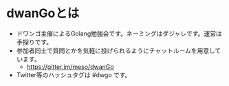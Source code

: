 dwanGoとは
==========

-   ドワンゴ主催によるGolang勉強会です。ネーミングはダジャレです。運営は手探りです。
-   参加者同士で質問とかを気軽に投げられるようにチャットルームを用意しています。
    -   https://gitter.im/meso/dwanGo
-   Twitter等のハッシュタグは #dwgo です。
